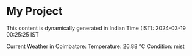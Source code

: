 # My Project

This content is dynamically generated in Indian Time (IST): 2024-03-19 00:25:25 IST


Current Weather in Coimbatore:
Temperature: 26.88 °C
Condition: mist

